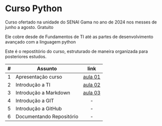 # Curso Python

Curso ofertado na unidade do SENAI Gama no ano de 2024 nos messes de junho a agosto. Gratuito

Ele cobre desde de Fundamentos de TI até as partes de desenvolvimento avançado com a linguagem python

Este é o repostitório do curso, estruturado de maneira organizada para posteriores estudos.

|#|Assunto|link|
|-|-|:-:|
|1|Apresentação curso|[aula 01](../curso-python/aulas/aula01.md)|
|2|Introdução a TI|[aula 02](../curso-python/aulas/aula02.md)|
|3|Introdução a Markdown|[aula 03](../curso-python/aulas/aula03.md)|
|4|Introdução a GIT|-|
|5|Introdução a GitHub|-|
|6|Documentando Repositório|-|